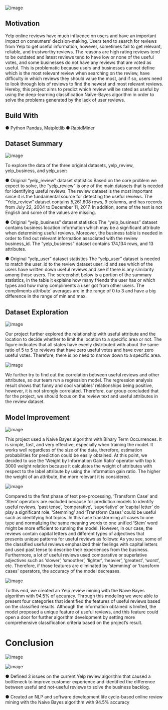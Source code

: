 ![image](https://user-images.githubusercontent.com/79428102/125346362-811ada00-e30e-11eb-9295-5c3be639428b.png)

## Motivation
Yelp online reviews have much influence on users and have an important impact on consumers’ decision-making. Users tend to search for reviews from Yelp to get useful information, however, sometimes fail to get relevant, reliable, and trustworthy reviews. The reasons are high rating reviews tend to be outdated and latest reviews tend to have low or none of the useful votes, and some businesses do not have any reviews that are voted as useful. This is problematic because users and businesses cannot define which is the most relevant review when searching on the review, have difficulty in which reviews they should value the most, and if so, users need to look through lots of reviews to find the newest and most relevant reviews. Hereby, this project aims to predict which review will be rated as useful by using the deep-learning classification Naïve-Bayes algorithm in order to solve the problems generated by the lack of user reviews. 

## Build With
● Python Pandas, Matplotlib
● RapidMiner

## Dataset Summary

![image](https://user-images.githubusercontent.com/79428102/125346936-2cc42a00-e30f-11eb-8828-03d6d6f82d7c.png)

To explore the data of the three original datasets, yelp_review, yelp_business, and yelp_user:

●	Original “yelp_review” dataset statistics
Based on the core problem we expect to solve, the “yelp_review” is one of the main datasets that is needed for identifying useful reviews. The review dataset is the most important since it is the fundamental source for detecting the useful reviews. The “Yelp_review” dataset contains 5,261,608 rows, 9 columns, and has records from July 22, 2004 to December 11, 2017. In addition, some of the text is not English and some of the values are missing.

●	Original “yelp_business” dataset statistics
The “yelp_business” dataset contains business location information which may be a significant attribute when determining useful reviews. Moreover, the business table is needed in order to find out relevant information associated with the review business_id. The “yelp_business” dataset contains 174,134 rows, and 13 attributes. 

● Original “yelp_user” dataset statistics
The “yelp_user” dataset is needed to match the user_id to the review dataset user_id and see which of the users have written down useful reviews and see if there is any similarity among those users. The screenshot below is a portion of the summary statistics, in the table it explains how many friends the user has or which types and how many compliments a user got from other users. The compliments attribute’ averages are in the range of 0 to 3 and have a big difference in the range of min and max. 

## Dataset Exploration

![image](https://user-images.githubusercontent.com/79428102/125347054-4c5b5280-e30f-11eb-89ff-dcf4172d1b19.png)

Our project further explored the relationship with useful attribute and the location to decide whether to limit the location to a specific area or not. The figure indicates that all states have evenly distributed with about the same ratio of 5 to 5 to reviews that have zero useful votes and have over zero useful votes. Therefore, there is no need to narrow down to a specific area. 

![image](https://user-images.githubusercontent.com/79428102/125347006-406f9080-e30f-11eb-9b44-e863d67d6517.png)

We further try to find out the correlation between useful reviews and other attributes, so our team run a regression model. The regression analysis result shows that funny and cool variables’ relationships being positive, however, it is not strongly correlated. Therefore, our group concluded that for the project, we should focus on the review text and useful attributes in the review dataset.

## Model Improvement

![image](https://user-images.githubusercontent.com/79428102/125347369-b116ad00-e30f-11eb-8d8a-3161b11f1029.png)

This project used a Naive Bayes algorithm with Binary Term Occurrences.  It is simple, fast, and very effective, especially when training the model. It works well regardless of the size of the data, therefore, estimation probabilities for prediction could be easily obtained. At this point, we decided to use the ‘Weight by Information Gain Ratio’ operator with top k 3000 weight relation because it calculates the weight of attributes with respect to the label attribute by using the information gain ratio. The higher the weight of an attribute, the more relevant it is considered. 

![image](https://user-images.githubusercontent.com/79428102/125347683-11a5ea00-e310-11eb-91c9-41ad409d8469.png)

Compared to the first phase of text pre-processing, ‘Transform Case’ and ‘Stem’ operators are excluded because for prediction models to identify useful reviews, ‘past tense’, ‘comparative’, ‘superlative’ or ‘capital letter’ do play a significant role. ‘Stemming’ and ‘Transform Cases’ could be useful such as identifying hot topics. In this case transforming all cases to one type and normalizing the same meaning words to one unified ‘Stem’ word might be more efficient to running the model. However, in our case, the reviews contain capital letters and different types of adjectives that presents unique patterns for useful reviews as follows:
As you see, some of the classified useful reviews emphasized their feelings with capital letters and used past tense to  describe their experiences from the business. Furthermore, a lot of useful reviews used comparative or superlative adjectives such as ‘slower’, ‘smoother’, ‘lighter’, ‘heavier’, ‘greatest’, ‘worst’, etc. Therefore, if those features are eliminated by ‘stemming’ or ‘transform cases’ operators, the accuracy of the model decreases.

![image](https://user-images.githubusercontent.com/79428102/125347752-284c4100-e310-11eb-917c-9c4b58fe6670.png)

 To this end, we created an Yelp review mining with the Naive Bayes algorithm with 94.5% of accuracy. Through this modeling we were able to present four categories that identified the features of useful reviews based on the classified results.  Although the information obtained is limited, the model proposed a unique feature of useful reviews, and this feature could open a door for further algorithm development by setting more comprehensive classification criteria based on the project’s result. 

# Conclusion

![image](https://user-images.githubusercontent.com/79428102/125347837-444fe280-e310-11eb-800d-3672aa86fe2d.png)

![image](https://user-images.githubusercontent.com/79428102/125347855-4ca81d80-e310-11eb-8e37-cc02497e1728.png)

●	Defined 3 issues on the current Yelp review algorithm that caused a bottleneck to improve customer experience and identified the difference between useful and not-useful reviews to solve the business backlog.

●	Created an NLP and software development life cycle-based online review mining with the Naive Bayes algorithm with 94.5% accuracy



